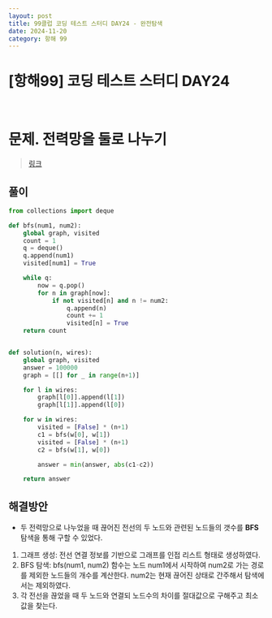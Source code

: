```yaml
---
layout: post
title: 99클럽 코딩 테스트 스터디 DAY24 - 완전탐색
date: 2024-11-20
category: 항해 99 
---
```


# [항해99] 코딩 테스트 스터디 DAY24

<br>

# 문제. 전력망을 둘로 나누기
> [링크](https://school.programmers.co.kr/learn/courses/30/lessons/86971)



## 풀이

```python
from collections import deque

def bfs(num1, num2):
    global graph, visited
    count = 1
    q = deque()
    q.append(num1)
    visited[num1] = True

    while q:
        now = q.pop()
        for n in graph[now]:
            if not visited[n] and n != num2:
                q.append(n)
                count += 1
                visited[n] = True
    return count


def solution(n, wires):
    global graph, visited
    answer = 100000
    graph = [[] for _ in range(n+1)]

    for l in wires:
        graph[l[0]].append(l[1])
        graph[l[1]].append(l[0])

    for w in wires:
        visited = [False] * (n+1)
        c1 = bfs(w[0], w[1])
        visited = [False] * (n+1)
        c2 = bfs(w[1], w[0])

        answer = min(answer, abs(c1-c2))

    return answer
```

## 해결방안
- 두 전력망으로 나누었을 때 끊어진 전선의 두 노드와 관련된 노드들의 갯수를 **BFS** 탐색을 통해 구할 수 있었다. 

1. 그래프 생성: 전선 연결 정보를 기반으로 그래프를 인접 리스트 형태로 생성하였다.
2. BFS 탐색: bfs(num1, num2) 함수는 노드 num1에서 시작하여 num2로 가는 경로를 제외한 노드들의 개수를 계산한다. num2는 현재 끊어진 상태로 간주해서 탐색에서는 제외하였다.
3. 각 전선을 끊었을 때 두 노드와 연결되 노드수의 차이를 절대값으로 구해주고 최소 값을 찾는다.
